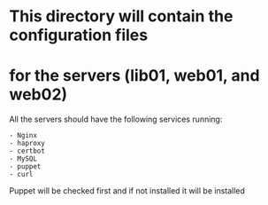 # This directory will contain the configuration files
# for the servers (lib01, web01, and web02)

All the servers should have the following services
running:

    - Nginx
    - haproxy
    - certbot
    - MySQL
    - puppet
    - curl

Puppet will be checked first and if not installed
it will be installed
